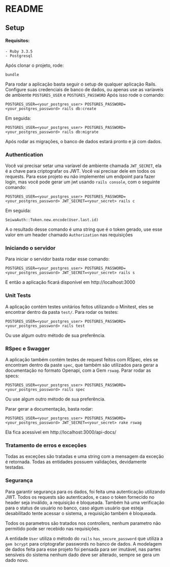 # README

## Setup
#### Requisitos:
    - Ruby 3.3.5
    - Postgresql

Após clonar o projeto, rode:
```
bundle
```

Para rodar a aplicação basta seguir o setup de qualquer aplicação Rails.
Configure suas credenciais de banco de dados, ou apenas use as varíaveis de ambiente `POSTGRES_USER` e `POSTGRES_PASSWORD`
Após isso rode o comando:
```
POSTGRES_USER=<your_postgres_user> POSTGRES_PASSWORD=<your_postgres_password> rails db:create
```
Em seguida:
```
POSTGRES_USER=<your_postgres_user> POSTGRES_PASSWORD=<your_postgres_password> rails db:migrate
```
Após rodar as migrações, o banco de dados estará pronto e já com dados.

### Authentication
Você vai precisar setar uma varíavel de ambiente chamada `JWT_SECRET`, ela é a chave para criptografar os JWT.
Você vai precisar dele em todos os requests. Para esse projeto eu não implementei um endpoint para fazer login, mas
você pode gerar um jwt usando `rails console`, com o seguinte comando:
```
POSTGRES_USER=<your_postgres_user> POSTGRES_PASSWORD=<your_postgres_password> JWT_SECRET=<your_secret> rails c
```
Em seguida:
```
SeiwaAuth::Token.new.encode(User.last.id)
```
A o resultado desse comando é uma string que é o token gerado, use esse valor em um header chamado `Authorization`
nas requisições

### Iniciando o servidor
Para iniciar o servidor basta rodar esse comando:
```
POSTGRES_USER=<your_postgres_user> POSTGRES_PASSWORD=<your_postgres_password> JWT_SECRET=<your_secret> rails s
```
E então a aplicação ficará disponível em http://localhost:3000

### Unit Tests
A aplicação contém testes unitários feitos utilizando o Minitest, eles se encontrar dentro da pasta `test/`.
Para rodar os testes:
```
POSTGRES_USER=<your_postgres_user> POSTGRES_PASSWORD=<your_postgres_password> rails test
```
Ou use algum outro método de sua preferência.

### RSpec e Swagger
A aplicação também contém testes de request feitos com RSpec, eles se encontram dentro da paste `spec`, que também são utilizados para gerar a documentação no formato
Openapi, com a Gem `rswag`.
Parar rodar as specs:
```
POSTGRES_USER=<your_postgres_user> POSTGRES_PASSWORD=<your_postgres_password> rails spec
```
Ou use algum outro método de sua preferência.

Parar gerar a documentação, basta rodar:
```
POSTGRES_USER=<your_postgres_user> POSTGRES_PASSWORD=<your_postgres_password> JWT_SECRET=<your_secret> rake rswag
```
Ela fica acessível em http://localhost:3000/api-docs/

### Tratamento de erros e exceções
Todas as exceções são tratadas e uma string com a mensagem da exceção é retornada.
Todas as entidades possuem validações, devidamente testadas.

### Segurança
Para garantir segurança para os dados, foi feita uma autenticação utilizando JWT.
Todos os requests são autenticados, e caso o token fornecido no header seja inválido, a requisição é bloqueada.
Também há uma verificação para o status de usuário no banco, caso algum usuário que esteja desabilitado tente acessar
o sistema, a requisição também é bloqueada.

Todos os parametros são tratados nos controllers, nenhum parametro não permitido pode ser recebido nas requisições.

A entidade `User` utiliza o método do `rails` `has_secure_password` que utiliza a `gem bcrypt` para criptografar
passwords no banco de dados.
A modelagem de dados feita para esse projeto foi pensada para ser imutável, nas partes sensíveis do sistema nenhum dado deve ser alterado,
sempre se gera um dado novo.